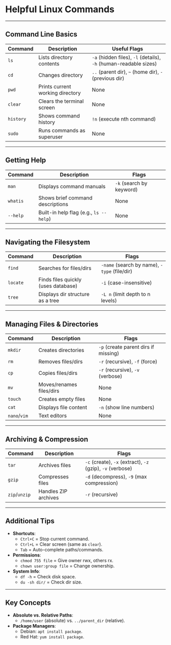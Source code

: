 # Helpful Linux Commands  

---

## **Command Line Basics**
| Command | Description | Useful Flags |
|---------|-------------|--------------|
| `ls`    | Lists directory contents | `-a` (hidden files), `-l` (details), `-h` (human-readable sizes) |
| `cd`    | Changes directory | `..` (parent dir), `~` (home dir), `-` (previous dir) |
| `pwd`   | Prints current working directory | None |
| `clear` | Clears the terminal screen | None |
| `history` | Shows command history | `!n` (execute nth command) |
| `sudo`  | Runs commands as superuser | None |

---

## **Getting Help**
| Command | Description | Flags |
|---------|-------------|-------|
| `man`   | Displays command manuals | `-k` (search by keyword) |
| `whatis`| Shows brief command descriptions | None |
| `--help`| Built-in help flag (e.g., `ls --help`) | None |

---

## **Navigating the Filesystem**
| Command | Description | Flags |
|---------|-------------|-------|
| `find`  | Searches for files/dirs | `-name` (search by name), `-type` (file/dir) |
| `locate`| Finds files quickly (uses database) | `-i` (case-insensitive) |
| `tree`  | Displays dir structure as a tree | `-L n` (limit depth to n levels) |

---

## **Managing Files & Directories**
| Command | Description | Flags |
|---------|-------------|-------|
| `mkdir` | Creates directories | `-p` (create parent dirs if missing) |
| `rm`    | Removes files/dirs | `-r` (recursive), `-f` (force) |
| `cp`    | Copies files/dirs | `-r` (recursive), `-v` (verbose) |
| `mv`    | Moves/renames files/dirs | None |
| `touch` | Creates empty files | None |
| `cat`   | Displays file content | `-n` (show line numbers) |
| `nano`/`vim` | Text editors | None |

---

## **Archiving & Compression**
| Command | Description | Flags |
|---------|-------------|-------|
| `tar`   | Archives files | `-c` (create), `-x` (extract), `-z` (gzip), `-v` (verbose) |
| `gzip`  | Compresses files | `-d` (decompress), `-9` (max compression) |
| `zip`/`unzip` | Handles ZIP archives | `-r` (recursive) |

---

## **Additional Tips**
- **Shortcuts**:  
  - `Ctrl+C` = Stop current command.  
  - `Ctrl+L` = Clear screen (same as `clear`).  
  - `Tab` = Auto-complete paths/commands.  
- **Permissions**:  
  - `chmod 755 file` = Give owner rwx, others rx.  
  - `chown user:group file` = Change ownership.  
- **System Info**:  
  - `df -h` = Check disk space.  
  - `du -sh dir/` = Check dir size.  

---

## **Key Concepts**  
- **Absolute vs. Relative Paths**:  
  - `/home/user` (absolute) vs. `../parent_dir` (relative).  
- **Package Managers**:  
  - Debian: `apt install package`.  
  - Red Hat: `yum install package`.  